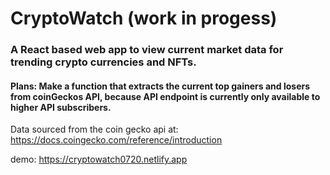 # CryptoWatch (work in progess)

### A React based web app to view current market data for trending crypto currencies and NFTs.
#### Plans: Make a function that extracts the current top gainers and losers from coinGeckos API, because API endpoint is currently only available to higher API subscribers.
Data sourced from the coin gecko api at: <br> https://docs.coingecko.com/reference/introduction

demo:
https://cryptowatch0720.netlify.app
